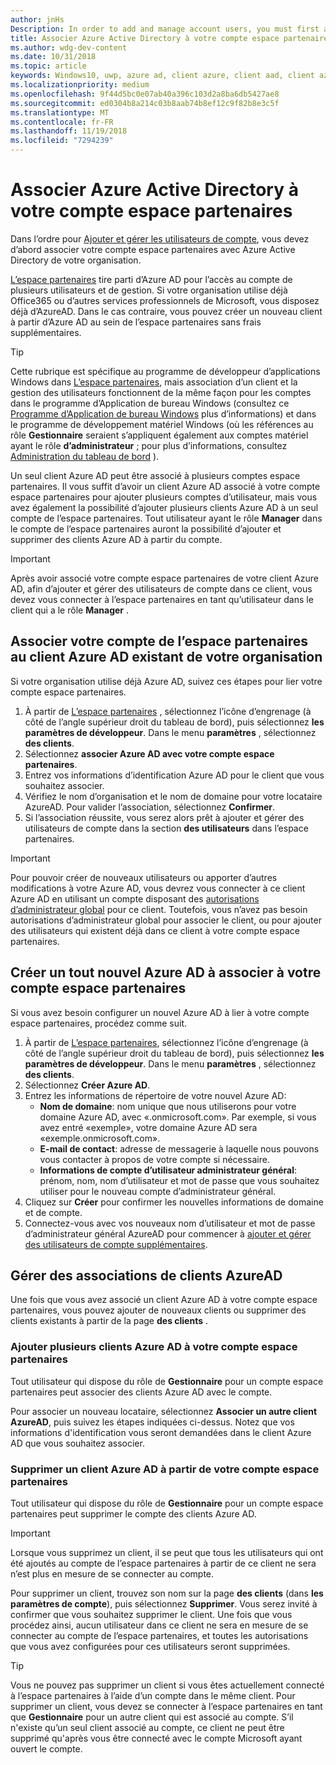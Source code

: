 ```yaml
---
author: jnHs
Description: In order to add and manage account users, you must first associate your Partner Center account with your organization's Azure Active Directory.
title: Associer Azure Active Directory à votre compte espace partenaires
ms.author: wdg-dev-content
ms.date: 10/31/2018
ms.topic: article
keywords: Windows10, uwp, azure ad, client azure, client aad, client azure ad, gestion des clients, clients
ms.localizationpriority: medium
ms.openlocfilehash: 9f44d5bc0e07ab40a396c103d2a8ba6db5427ae8
ms.sourcegitcommit: ed0304b8a214c03b8aab74b8ef12c9f82b8e3c5f
ms.translationtype: MT
ms.contentlocale: fr-FR
ms.lasthandoff: 11/19/2018
ms.locfileid: "7294239"
---
```

# <a name="associate-azure-active-directory-with-your-partner-center-account"></a>Associer Azure Active Directory à votre compte espace partenaires

Dans l’ordre pour [Ajouter et gérer les utilisateurs de compte](add-users-groups-and-azure-ad-applications.md), vous devez d’abord associer votre compte espace partenaires avec Azure Active Directory de votre organisation. 

[L’espace partenaires](https://partner.microsoft.com/dashboard) tire parti d’Azure AD pour l’accès au compte de plusieurs utilisateurs et de gestion. Si votre organisation utilise déjà Office365 ou d’autres services professionnels de Microsoft, vous disposez déjà d’AzureAD. Dans le cas contraire, vous pouvez créer un nouveau client à partir d’Azure AD au sein de l’espace partenaires sans frais supplémentaires.

> [!TIP]
> Cette rubrique est spécifique au programme de développeur d’applications Windows dans [L’espace partenaires](https://partner.microsoft.com/dashboard), mais association d’un client et la gestion des utilisateurs fonctionnent de la même façon pour les comptes dans le programme d’Application de bureau Windows (consultez ce [Programme d’Application de bureau Windows](https://docs.microsoft.com/windows/desktop/appxpkg/windows-desktop-application-program#add-and-manage-account-users) plus d’informations) et dans le programme de développement matériel Windows (où les références au rôle **Gestionnaire** seraient s’appliquent également aux comptes matériel ayant le rôle **d’administrateur** ; pour plus d’informations, consultez [Administration du tableau de bord](https://docs.microsoft.com/windows-hardware/drivers/dashboard/dashboard-administration) ).

Un seul client Azure AD peut être associé à plusieurs comptes espace partenaires. Il vous suffit d’avoir un client Azure AD associé à votre compte espace partenaires pour ajouter plusieurs comptes d’utilisateur, mais vous avez également la possibilité d’ajouter plusieurs clients Azure AD à un seul compte de l’espace partenaires. Tout utilisateur ayant le rôle **Manager** dans le compte de l’espace partenaires auront la possibilité d’ajouter et supprimer des clients Azure AD à partir du compte.

> [!IMPORTANT]
> Après avoir associé votre compte espace partenaires de votre client Azure AD, afin d’ajouter et gérer des utilisateurs de compte dans ce client, vous devez vous connecter à l’espace partenaires en tant qu’utilisateur dans le client qui a le rôle **Manager** .


## <a name="associate-your-partner-center-account-with-your-organizations-existing-azure-ad-tenant"></a>Associer votre compte de l’espace partenaires au client Azure AD existant de votre organisation

Si votre organisation utilise déjà Azure AD, suivez ces étapes pour lier votre compte espace partenaires.

1.  À partir de [L’espace partenaires](https://partner.microsoft.com/dashboard) , sélectionnez l’icône d’engrenage (à côté de l’angle supérieur droit du tableau de bord), puis sélectionnez **les paramètres de développeur**. Dans le menu **paramètres** , sélectionnez **des clients**.
2.  Sélectionnez **associer Azure AD avec votre compte espace partenaires**.
3.  Entrez vos informations d’identification Azure AD pour le client que vous souhaitez associer.
4.  Vérifiez le nom d’organisation et le nom de domaine pour votre locataire AzureAD. Pour valider l’association, sélectionnez **Confirmer**.
5.  Si l’association réussite, vous serez alors prêt à ajouter et gérer des utilisateurs de compte dans la section **des utilisateurs** dans l’espace partenaires.

> [!IMPORTANT]
> Pour pouvoir créer de nouveaux utilisateurs ou apporter d’autres modifications à votre Azure AD, vous devrez vous connecter à ce client Azure AD en utilisant un compte disposant des [autorisations d’administrateur global](https://docs.microsoft.com/azure/active-directory/users-groups-roles/directory-assign-admin-roles) pour ce client. Toutefois, vous n’avez pas besoin autorisations d’administrateur global pour associer le client, ou pour ajouter des utilisateurs qui existent déjà dans ce client à votre compte espace partenaires.


## <a name="create-a-brand-new-azure-ad-to-associate-with-your-partner-center-account"></a>Créer un tout nouvel Azure AD à associer à votre compte espace partenaires

Si vous avez besoin configurer un nouvel Azure AD à lier à votre compte espace partenaires, procédez comme suit.

1.  À partir de [L’espace partenaires](https://partner.microsoft.com/dashboard), sélectionnez l’icône d’engrenage (à côté de l’angle supérieur droit du tableau de bord), puis sélectionnez **les paramètres de développeur**. Dans le menu **paramètres** , sélectionnez **des clients**.
2.  Sélectionnez **Créer Azure AD**.
3.  Entrez les informations de répertoire de votre nouvel Azure AD:
    - **Nom de domaine**: nom unique que nous utiliserons pour votre domaine Azure AD, avec «.onmicrosoft.com». Par exemple, si vous avez entré «exemple», votre domaine Azure AD sera «exemple.onmicrosoft.com».
    - **E-mail de contact**: adresse de messagerie à laquelle nous pouvons vous contacter à propos de votre compte si nécessaire.
    - **Informations de compte d’utilisateur administrateur général**: prénom, nom, nom d’utilisateur et mot de passe que vous souhaitez utiliser pour le nouveau compte d’administrateur général.
4.  Cliquez sur **Créer** pour confirmer les nouvelles informations de domaine et de compte.
5.  Connectez-vous avec vos nouveaux nom d’utilisateur et mot de passe d’administrateur général AzureAD pour commencer à [ajouter et gérer des utilisateurs de compte supplémentaires](add-users-groups-and-azure-ad-applications.md).


## <a name="manage-azure-ad-tenant-associations"></a>Gérer des associations de clients AzureAD

Une fois que vous avez associé un client Azure AD à votre compte espace partenaires, vous pouvez ajouter de nouveaux clients ou supprimer des clients existants à partir de la page **des clients** .


### <a name="add-multiple-azure-ad-tenants-to-your-partner-center-account"></a>Ajouter plusieurs clients Azure AD à votre compte espace partenaires

Tout utilisateur qui dispose du rôle de **Gestionnaire** pour un compte espace partenaires peut associer des clients Azure AD avec le compte.

Pour associer un nouveau locataire, sélectionnez **Associer un autre client AzureAD**, puis suivez les étapes indiquées ci-dessus. Notez que vos informations d'identification vous seront demandées dans le client Azure AD que vous souhaitez associer.


### <a name="remove-an-azure-ad-tenant-from-your-partner-center-account"></a>Supprimer un client Azure AD à partir de votre compte espace partenaires

Tout utilisateur qui dispose du rôle de **Gestionnaire** pour un compte espace partenaires peut supprimer le compte des clients Azure AD.

> [!IMPORTANT]
> Lorsque vous supprimez un client, il se peut que tous les utilisateurs qui ont été ajoutés au compte de l’espace partenaires à partir de ce client ne sera n’est plus en mesure de se connecter au compte. 

Pour supprimer un client, trouvez son nom sur la page **des clients** (dans **les paramètres de compte**), puis sélectionnez **Supprimer**. Vous serez invité à confirmer que vous souhaitez supprimer le client. Une fois que vous procédez ainsi, aucun utilisateur dans ce client ne sera en mesure de se connecter au compte de l’espace partenaires, et toutes les autorisations que vous avez configurées pour ces utilisateurs seront supprimées.

> [!TIP]
> Vous ne pouvez pas supprimer un client si vous êtes actuellement connecté à l’espace partenaires à l’aide d’un compte dans le même client. Pour supprimer un client, vous devez se connecter à l’espace partenaires en tant que **Gestionnaire** pour un autre client qui est associé au compte. S’il n'existe qu’un seul client associé au compte, ce client ne peut être supprimé qu'après vous être connecté avec le compte Microsoft ayant ouvert le compte.


